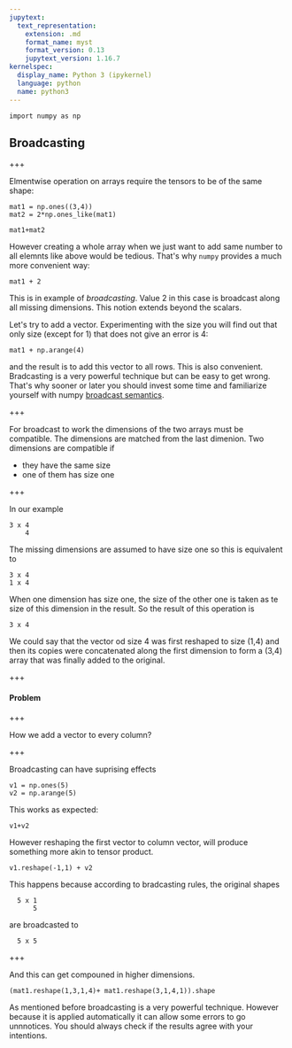 ```yaml
---
jupytext:
  text_representation:
    extension: .md
    format_name: myst
    format_version: 0.13
    jupytext_version: 1.16.7
kernelspec:
  display_name: Python 3 (ipykernel)
  language: python
  name: python3
---
```


```{code-cell}
import numpy as np
```

## Broadcasting

+++

Elmentwise operation on arrays require the tensors to be of the same shape:

```{code-cell}
mat1 = np.ones((3,4))
mat2 = 2*np.ones_like(mat1)
```

```{code-cell}
mat1+mat2
```

However creating a whole array when we just want to add same  number to all elemnts like above would be tedious. That's why `numpy` provides a much more convenient way:

```{code-cell}
mat1 + 2
```

This is in example of *broadcasting*. Value 2 in this case is broadcast along all missing dimensions. This notion extends beyond the scalars.

Let's try to add a vector. Experimenting with the size you will find out that only size (except for 1) that does not give an error is 4:

```{code-cell}
mat1 + np.arange(4)
```

and the result is to add this vector to all rows. This is also convenient. Bradcasting is a very powerful technique but can be easy to get wrong. 
That's why sooner or later you should invest some time and familiarize yourself with numpy [broadcast semantics](https://docs.scipy.org/doc/numpy/user/basics.broadcasting.html).

+++

For broadcast to work the dimensions of the two arrays must be compatible. The dimensions are matched from the last dimenion. Two dimensions are compatible if 
  * they have the same size
  * one of them has size one

+++

In our example 

    3 x 4 
        4 
        
The missing dimensions are  assumed to have size one so this is equivalent to   

    3 x 4 
    1 x 4 

When one dimension has size one, the size of the other one is taken as te size of this dimension in the result. So the result of this operation is 

    3 x 4


We could say that the vector od size 4 was first reshaped  to size (1,4) and then its copies were concatenated along the first dimension to form a (3,4) array that was finally added to the original.

+++

#### Problem

+++

How we add a vector to every column?

+++

Broadcasting can have suprising effects

```{code-cell}
v1 = np.ones(5)
v2 = np.arange(5)
```

This works as expected:

```{code-cell}
v1+v2
```

However reshaping the first vector to column vector, will produce something more akin to tensor product.

```{code-cell}
v1.reshape(-1,1) + v2 
```

This happens because according to bradcasting rules, the original shapes

      5 x 1
          5
          
are broadcasted to 

      5 x 5

+++

And this can get compouned in higher dimensions.

```{code-cell}
(mat1.reshape(1,3,1,4)+ mat1.reshape(3,1,4,1)).shape
```

As mentioned before broadcasting is a very powerful technique. However because it is applied automatically it can  allow some errors to go unnnotices. You should always check if the results agree with your intentions.
